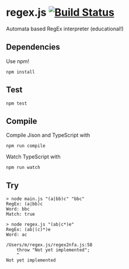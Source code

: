 # regex.js [![Build Status](https://travis-ci.org/malteschmitz/regex.js.svg?branch=master)](https://travis-ci.org/malteschmitz/regex.js)

Automata based RegEx interpreter (educational!)

## Dependencies

Use npm!
```
npm install
```

## Test

```
npm test
```

## Compile

Compile Jison and TypeScript with
```
npm run compile
```

Watch TypeScript with
```
npm run watch
```

## Try

```
> node main.js "(a|bb)c" "bbc"
RegEx: (a|bb)c
Word: bbc
Match: true
```

```
> node regex.js "(ab|c*)e"
RegEx: (ab|(c)*)e
Word: ac

/Users/m/regex.js/regex2nfa.js:58
    throw "Not yet implemented";
    ^
Not yet implemented
```

